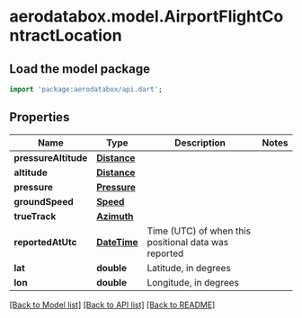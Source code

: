# aerodatabox.model.AirportFlightContractLocation

## Load the model package
```dart
import 'package:aerodatabox/api.dart';
```

## Properties
Name | Type | Description | Notes
------------ | ------------- | ------------- | -------------
**pressureAltitude** | [**Distance**](Distance.md) |  | 
**altitude** | [**Distance**](Distance.md) |  | 
**pressure** | [**Pressure**](Pressure.md) |  | 
**groundSpeed** | [**Speed**](Speed.md) |  | 
**trueTrack** | [**Azimuth**](Azimuth.md) |  | 
**reportedAtUtc** | [**DateTime**](DateTime.md) | Time (UTC) of when this positional data was reported | 
**lat** | **double** | Latitude, in degrees | 
**lon** | **double** | Longitude, in degrees | 

[[Back to Model list]](../README.md#documentation-for-models) [[Back to API list]](../README.md#documentation-for-api-endpoints) [[Back to README]](../README.md)



